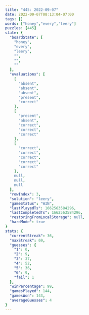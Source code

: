 ```yaml
---
title: "445: 2022-09-07"
date: 2022-09-07T08:13:04-07:00
tags: []
words: ["honey","every","leery"]
puzzles: [445]
state: {
  "boardState": [
    "honey",
    "every",
    "leery",
    "",
    "",
    ""
  ],
  "evaluations": [
    [
      "absent",
      "absent",
      "absent",
      "present",
      "correct"
    ],
    [
      "present",
      "absent",
      "correct",
      "correct",
      "correct"
    ],
    [
      "correct",
      "correct",
      "correct",
      "correct",
      "correct"
    ],
    null,
    null,
    null
  ],
  "rowIndex": 3,
  "solution": "leery",
  "gameStatus": "WIN",
  "lastPlayedTs": 1662563584296,
  "lastCompletedTs": 1662563584296,
  "restoringFromLocalStorage": null,
  "hardMode": true
}
stats: {
  "currentStreak": 36,
  "maxStreak": 69,
  "guesses": {
    "1": 0,
    "2": 9,
    "3": 37,
    "4": 52,
    "5": 36,
    "6": 9,
    "fail": 1
  },
  "winPercentage": 99,
  "gamesPlayed": 144,
  "gamesWon": 143,
  "averageGuesses": 4
}
---
```


<!-- more -->

